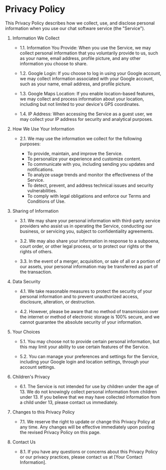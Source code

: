 # Privacy Policy

This Privacy Policy describes how we collect, use, and disclose personal information when you use our chat software service (the "Service").

1. Information We Collect

    - 1.1. Information You Provide: When you use the Service, we may collect personal information that you voluntarily provide to us, such as your name, email address, profile picture, and any other information you choose to share.

    - 1.2. Google Login: If you choose to log in using your Google account, we may collect information associated with your Google account, such as your name, email address, and profile picture.

    - 1.3. Google Maps Location: If you enable location-based features, we may collect and process information about your location, including but not limited to your device's GPS coordinates.

    - 1.4. IP Address: When accessing the Service as a guest user, we may collect your IP address for security and analytical purposes.

2. How We Use Your Information

    - 2.1. We may use the information we collect for the following purposes:

        - To provide, maintain, and improve the Service.
        - To personalize your experience and customize content.
        - To communicate with you, including sending you updates and notifications.
        - To analyze usage trends and monitor the effectiveness of the Service.
        - To detect, prevent, and address technical issues and security vulnerabilities.
        - To comply with legal obligations and enforce our Terms and Conditions of Use.
3. Sharing of Information

    - 3.1. We may share your personal information with third-party service providers who assist us in operating the Service, conducting our business, or servicing you, subject to confidentiality agreements.

    - 3.2. We may also share your information in response to a subpoena, court order, or other legal process, or to protect our rights or the rights of others.

    - 3.3. In the event of a merger, acquisition, or sale of all or a portion of our assets, your personal information may be transferred as part of the transaction.

4. Data Security

    - 4.1. We take reasonable measures to protect the security of your personal information and to prevent unauthorized access, disclosure, alteration, or destruction.

    - 4.2. However, please be aware that no method of transmission over the internet or method of electronic storage is 100% secure, and we cannot guarantee the absolute security of your information.

5. Your Choices

    - 5.1. You may choose not to provide certain personal information, but this may limit your ability to use certain features of the Service.

    - 5.2. You can manage your preferences and settings for the Service, including your Google login and location settings, through your account settings.

6. Children's Privacy

    - 6.1. The Service is not intended for use by children under the age of 13. We do not knowingly collect personal information from children under 13. If you believe that we may have collected information from a child under 13, please contact us immediately.

7. Changes to this Privacy Policy

    - 7.1. We reserve the right to update or change this Privacy Policy at any time. Any changes will be effective immediately upon posting the revised Privacy Policy on this page.

8. Contact Us

    - 8.1. If you have any questions or concerns about this Privacy Policy or our privacy practices, please contact us at [Your Contact Information].